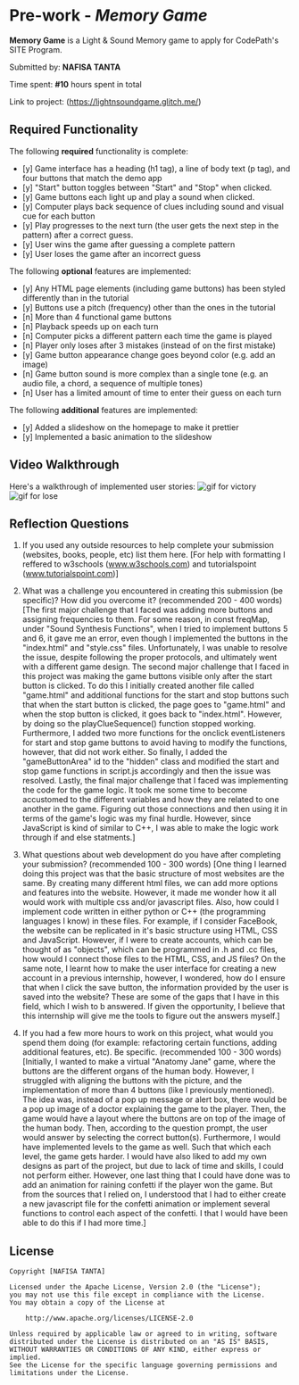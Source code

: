 # Pre-work - *Memory Game*

**Memory Game** is a Light & Sound Memory game to apply for CodePath's SITE Program. 

Submitted by: **NAFISA TANTA**

Time spent: **#10** hours spent in total

Link to project: (https://lightnsoundgame.glitch.me/)

## Required Functionality

The following **required** functionality is complete:

* [y] Game interface has a heading (h1 tag), a line of body text (p tag), and four buttons that match the demo app
* [y] "Start" button toggles between "Start" and "Stop" when clicked. 
* [y] Game buttons each light up and play a sound when clicked. 
* [y] Computer plays back sequence of clues including sound and visual cue for each button
* [y] Play progresses to the next turn (the user gets the next step in the pattern) after a correct guess. 
* [y] User wins the game after guessing a complete pattern
* [y] User loses the game after an incorrect guess

The following **optional** features are implemented:

* [y] Any HTML page elements (including game buttons) has been styled differently than in the tutorial
* [y] Buttons use a pitch (frequency) other than the ones in the tutorial
* [n] More than 4 functional game buttons
* [n] Playback speeds up on each turn
* [n] Computer picks a different pattern each time the game is played
* [n] Player only loses after 3 mistakes (instead of on the first mistake)
* [y] Game button appearance change goes beyond color (e.g. add an image)
* [n] Game button sound is more complex than a single tone (e.g. an audio file, a chord, a sequence of multiple tones)
* [n] User has a limited amount of time to enter their guess on each turn


The following **additional** features are implemented:

- [y] Added a slideshow on the homepage to make it prettier
- [y] Implemented a basic animation to the slideshow 

## Video Walkthrough

Here's a walkthrough of implemented user stories:
![gif for victory](https://cdn.glitch.com/983b4f97-0712-483a-8776-d01002ac5f61%2Flightnsoundgame.gif?v=1616395343475)
![gif for lose](https://cdn.glitch.com/983b4f97-0712-483a-8776-d01002ac5f61%2Flightnsoundgame2.gif?v=1616395391294)


## Reflection Questions
1. If you used any outside resources to help complete your submission (websites, books, people, etc) list them here. 
[For help with formatting I reffered to w3schools (www.w3schools.com) and tutorialspoint (www.tutorialspoint.com)]

2. What was a challenge you encountered in creating this submission (be specific)? How did you overcome it? (recommended 200 - 400 words) 
[The first major challenge that I faced was adding more buttons and assigning frequencies to them. For some reason, in const freqMap,
under "Sound Synthesis Functions", when I tried to implement buttons 5 and 6, it gave me an error, even though I implemented the buttons
in the "index.html" and "style.css" files. Unfortunately, I was unable to resolve the issue, despite following the proper protocols, and
ultimately went with a different game design.
The second major challenge that I faced in this project was making the game buttons visible only after the start button is clicked. To do this
I initially created another file called "game.html" and additional functions for the start and stop buttons such that when the start
button is clicked, the page goes to "game.html" and when the stop button is clicked, it goes back to "index.html". However, by doing so
the playClueSequence() function stopped working.
Furthermore, I added two more functions for the onclick eventListeners for start and stop game buttons to avoid having to modify the 
functions, however, that did not work either.
So finally, I added the "gameButtonArea" id to the "hidden" class and modified the start and stop game functions in script.js accordingly
and then the issue was resolved.
Lastly, the final major challenge that I faced was implementing the code for the game logic. It took me some time to become accustomed to the
different variables and how they are related to one another in the game. Figuring out those connections and then using it in terms of the 
game's logic was my final hurdle. However, since JavaScript is kind of similar to C++, I was able to make the logic work through if and else
statments.]

3. What questions about web development do you have after completing your submission? (recommended 100 - 300 words) 
[One thing I learned doing this project was that the basic structure of most websites are the same. By creating many different html files,
we can add more options and features into the website. However, it made me wonder how it all would work with multiple css and/or javascript
files. Also, how could I implement code written in either python or C++ (the programming languages I know) in these files. For example, if I
consider FaceBook, the website can be replicated in it's basic structure using HTML, CSS and JavaScript. However, if I were to create accounts,
which can be thought of as "objects", which can be programmed in .h and .cc files, how would I connect those files to the HTML, CSS, and JS
files? On the same note, I learnt how to make the user interface for creating a new account in a previous internship, however, I wondered, how
do I ensure that when I click the save button, the information provided by the user is saved into the website? These are some of the gaps that 
I have in this field, which I wish to b answered. If given the opportunity, I believe that this internship will give me the tools to figure out 
the answers myself.]

4. If you had a few more hours to work on this project, what would you spend them doing (for example: refactoring certain functions, adding additional features, etc). Be specific. (recommended 100 - 300 words) 
[Initially, I wanted to make a virtual "Anatomy Jane" game, where the buttons are the different organs of the human body. However, I struggled
with aligning the buttons with the picture, and the implementation of more than 4 buttons (like I previously mentioned). The idea was, instead
of a pop up message or alert box, there would be a pop up image of a doctor explaining the game to the player. Then, the game would have a layout
where the buttons are on top of the image of the human body. Then, according to the question prompt, the user would answer by selecting the correct
button(s). Furthermore, I would have implemented levels to the game as well. Such that which each level, the game gets harder. I would have also
liked to add my own designs as part of the project, but due to lack of time and skills, I could not perform either. However, one last thing that I 
could have done was to add an animation for raining confetti if the player won the game. But from the sources that I relied on, I understood that I
had to either create a new javascript file for the confetti animation or implement several functions to control each aspect of the confetti. I that
I would have been able to do this if I had more time.]



## License

    Copyright [NAFISA TANTA]

    Licensed under the Apache License, Version 2.0 (the "License");
    you may not use this file except in compliance with the License.
    You may obtain a copy of the License at

        http://www.apache.org/licenses/LICENSE-2.0

    Unless required by applicable law or agreed to in writing, software
    distributed under the License is distributed on an "AS IS" BASIS,
    WITHOUT WARRANTIES OR CONDITIONS OF ANY KIND, either express or implied.
    See the License for the specific language governing permissions and
    limitations under the License.